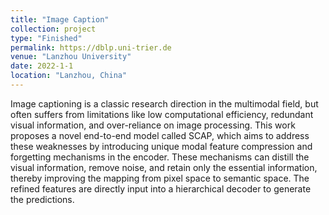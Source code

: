 ```yaml
---
title: "Image Caption"
collection: project
type: "Finished"
permalink: https://dblp.uni-trier.de
venue: "Lanzhou University"
date: 2022-1-1
location: "Lanzhou, China"
---
```


Image captioning is a classic research direction in the multimodal field, but often suffers from limitations like low computational efficiency, redundant visual information, and over-reliance on image processing. This work proposes a novel end-to-end model called SCAP, which aims to address these weaknesses by introducing unique modal feature compression and forgetting mechanisms in the encoder. These mechanisms can distill the visual information, remove noise, and retain only the essential information, thereby improving the mapping from pixel space to semantic space. The refined features are directly input into a hierarchical decoder to generate the predictions.
